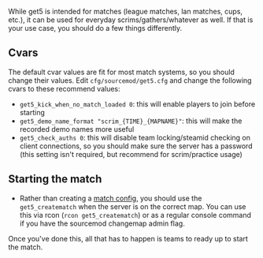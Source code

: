 While get5 is intended for matches (league matches, lan matches, cups, etc.), it can be used for everyday scrims/gathers/whatever as well. If that is your use case, you should do a few things differently.

## Cvars

The default cvar values are fit for most match systems, so you should change their values. Edit ``cfg/sourcemod/get5.cfg`` and change the following cvars to these recommend values:
- ``get5_kick_when_no_match_loaded 0``: this will enable players to join before starting
- ``get5_demo_name_format "scrim_{TIME}_{MAPNAME}"``: this will make the recorded demo names more useful
- ``get5_check_auths 0``: this will disable team locking/steamid checking on client connections, so you should make sure the server has a password (this setting isn't required, but recommend for scrim/practice usage)

## Starting the match

- Rather than creating a [match config](https://github.com/splewis/get5#match-schema), you should use the ``get5_creatematch`` when the server is on the correct map. You can use this via rcon (``rcon get5_creatematch``) or as a regular console command if you have the sourcemod changemap admin flag.

Once you've done this, all that has to happen is teams to ready up to start the match.